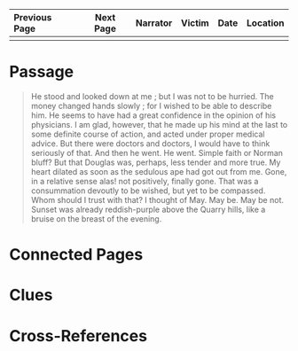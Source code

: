 | Previous Page | Next Page | Narrator | Victim | Date | Location |
|:--------------|:---------:|---------:|-------:|-----:|---------:|
|               |           |          |        |      |          |

# Passage
>He stood and looked down at me ; but I was not to be hurried. The money changed hands slowly ; for I wished to be able to describe him. He seems to have had a great confidence in the opinion of his physicians. I am glad, however, that he made up his mind at the last to some definite course of action, and acted under proper medical advice. But there were doctors and doctors, I would have to think seriously of that. And then he went. He went. Simple faith or Norman bluff? But that Douglas was, perhaps, less tender and more true. My heart dilated as soon as the sedulous ape had got out from me. Gone, in a relative sense alas! not positively, finally gone. That was a consummation devoutly to be wished, but yet to be compassed. Whom should I trust with that? I thought of May. May be. May be not. Sunset was already reddish-purple above the Quarry hills, like a bruise on the breast of the evening.
# Connected Pages
# Clues
# Cross-References
